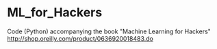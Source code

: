 # ML_for_Hackers
Code (Python) accompanying the book "Machine Learning for Hackers" http://shop.oreilly.com/product/0636920018483.do
